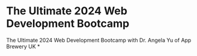 # The Ultimate 2024 Web Development Bootcamp

The Ultimate 2024 Web Development Bootcamp with Dr. Angela Yu of App Brewery UK *
